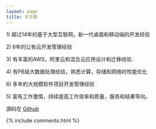 ```yaml
---
layout: page
title: 关于我
---
```

<p>
1)	超过14年的基于大型互联网，新一代桌面和移动端的开发经验
<p>
2)	6年的公有云开发管理经验
<p>
3)	有丰富的AWS，阿里云和混合云应用设计和迁移经验.
<p>
4) 有PB级大数据处理经验，熟悉计算，存储和网络的性能优化
<p>
6) 多年的大规模软件项目开发管理经验
<p>
5) 富有工作激情，持续提高工作效率和质量，服务和结果导向。


<p>


<p>



<p>




<p>

源码在 <a target="_blank" href='https://github.com/Fei-Guang/bigo.github.io/'>Github</a>

<p>

<p>

<p>


{% include comments.html %}

